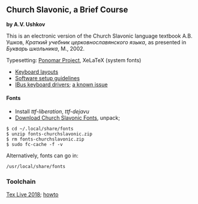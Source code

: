 ## Church Slavonic, a Brief Course

**by A.V. Ushkov**

This is an electronic version of the Church Slavonic language textbook А.В. Ушков, *Краткий учебник церковнославянского языка*, as presented in *Букварь школьника*, М., 2002.

Typesetting: [Ponomar Project](http://sci.ponomar.net), XeLaTeX (system fonts)

- [Keyboard layouts](http://sci.ponomar.net/keyboard.html)
- [Software setup guidelines](http://sci.ponomar.net/users.html)
- [IBus keyboard drivers](http://ppa.launchpad.net/aleksandr-andreev/sci/ubuntu/pool/main/m/m17n-cu/); [a known issue](https://github.com/typiconman/m17n-cu/issues/3)

#### Fonts

- Install *ttf-liberation*, *ttf-dejavu*
- [Download Church Slavonic Fonts](https://www.ponomar.net/files/fonts-churchslavonic.zip?_ga=2.259133578.1877773033.1558533869-234991592.1558533869), unpack;
```
$ cd ~/.local/share/fonts
$ unzip fonts-churchslavonic.zip
$ rm fonts-churchslavonic.zip
$ sudo fc-cache -f -v
```
Alternatively, fonts can go in:
```
/usr/local/share/fonts
```

### Toolchain

[Tex Live 2018](http://ftp.math.utah.edu/pub/tex/historic/systems/texlive/2018/); [howto](https://github.com/Tyrn/arch-chronicle/blob/master/Usage/LaTeX.md)
